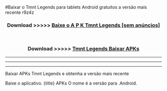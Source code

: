 #Baixar o Tmnt Legends   para tablets Android gratuitos a versão mais recente r9z4z


<div align="center">
<h3>Download >>>>> <a href="https://pt-web.web.app/?pt= Tmnt Legends ">Baixe o A P K Tmnt Legends  [sem anúncios]</a></h3><br>

<h3>Download >>>>> <a href="https://pt-web.web.app/?pt= Tmnt Legends ">Tmnt Legends  Baixar APKs</a></h3>
</div>

----------------------------------------------------------

----------------------------------------------------------

----------------------------------------------------------

Baixar APKs Tmnt Legends  e obtenha a versão mais recente

Baixe o aplicativo. {title} APKs O nome é a versão para .Android.


